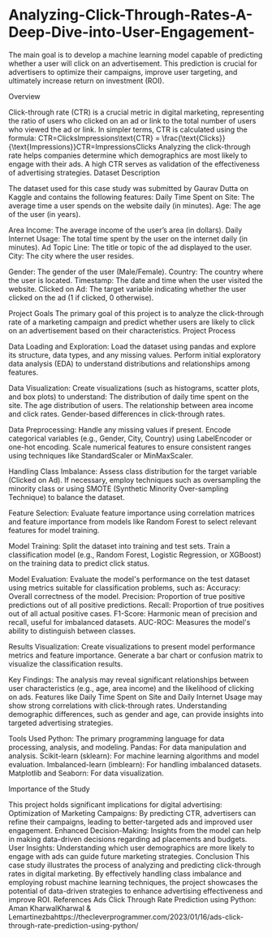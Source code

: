 # Analyzing-Click-Through-Rates-A-Deep-Dive-into-User-Engagement-
The main goal is to develop a machine learning model capable of predicting whether a user will click on an advertisement. This prediction is crucial for advertisers to optimize their campaigns, improve user targeting, and ultimately increase return on investment (ROI).

Overview

Click-through rate (CTR) is a crucial metric in digital marketing, representing the ratio of users who clicked on an ad or link to the total number of users who viewed the ad or link. In simpler terms, CTR is calculated using the formula:
CTR=ClicksImpressions\text{CTR} = \frac{\text{Clicks}}{\text{Impressions}}CTR=ImpressionsClicks​
Analyzing the click-through rate helps companies determine which demographics are most likely to engage with their ads. A high CTR serves as validation of the effectiveness of advertising strategies.
Dataset Description

The dataset used for this case study was submitted by Gaurav Dutta on Kaggle and contains the following features:
Daily Time Spent on Site: The average time a user spends on the website daily (in minutes).
Age: The age of the user (in years).

Area Income: The average income of the user’s area (in dollars).
Daily Internet Usage: The total time spent by the user on the internet daily (in minutes).
Ad Topic Line: The title or topic of the ad displayed to the user.
City: The city where the user resides.

Gender: The gender of the user (Male/Female).
Country: The country where the user is located.
Timestamp: The date and time when the user visited the website.
Clicked on Ad: The target variable indicating whether the user clicked on the ad (1 if clicked, 0 otherwise).

Project Goals
The primary goal of this project is to analyze the click-through rate of a marketing campaign and predict whether users are likely to click on an advertisement based on their characteristics.
Project Process

Data Loading and Exploration:
Load the dataset using pandas and explore its structure, data types, and any missing values.
Perform initial exploratory data analysis (EDA) to understand distributions and relationships among features.

Data Visualization:
Create visualizations (such as histograms, scatter plots, and box plots) to understand:
The distribution of daily time spent on the site.
The age distribution of users.
The relationship between area income and click rates.
Gender-based differences in click-through rates.

Data Preprocessing:
Handle any missing values if present.
Encode categorical variables (e.g., Gender, City, Country) using LabelEncoder or one-hot encoding.
Scale numerical features to ensure consistent ranges using techniques like StandardScaler or MinMaxScaler.

Handling Class Imbalance:
Assess class distribution for the target variable (Clicked on Ad).
If necessary, employ techniques such as oversampling the minority class or using SMOTE (Synthetic Minority Over-sampling Technique) to balance the dataset.

Feature Selection:
Evaluate feature importance using correlation matrices and feature importance from models like Random Forest to select relevant features for model training.

Model Training:
Split the dataset into training and test sets.
Train a classification model (e.g., Random Forest, Logistic Regression, or XGBoost) on the training data to predict click status.

Model Evaluation:
Evaluate the model's performance on the test dataset using metrics suitable for classification problems, such as:
Accuracy: Overall correctness of the model.
Precision: Proportion of true positive predictions out of all positive predictions.
Recall: Proportion of true positives out of all actual positive cases.
F1-Score: Harmonic mean of precision and recall, useful for imbalanced datasets.
AUC-ROC: Measures the model's ability to distinguish between classes.

Results Visualization:
Create visualizations to present model performance metrics and feature importance.
Generate a bar chart or confusion matrix to visualize the classification results.

Key Findings:
The analysis may reveal significant relationships between user characteristics (e.g., age, area income) and the likelihood of clicking on ads.
Features like Daily Time Spent on Site and Daily Internet Usage may show strong correlations with click-through rates.
Understanding demographic differences, such as gender and age, can provide insights into targeted advertising strategies.

Tools Used
Python: The primary programming language for data processing, analysis, and modeling.
Pandas: For data manipulation and analysis.
Scikit-learn (sklearn): For machine learning algorithms and model evaluation.
Imbalanced-learn (imblearn): For handling imbalanced datasets.
Matplotlib and Seaborn: For data visualization.

Importance of the Study

This project holds significant implications for digital advertising:
Optimization of Marketing Campaigns: By predicting CTR, advertisers can refine their campaigns, leading to better-targeted ads and improved user engagement.
Enhanced Decision-Making: Insights from the model can help in making data-driven decisions regarding ad placements and budgets.
User Insights: Understanding which user demographics are more likely to engage with ads can guide future marketing strategies.
Conclusion
This case study illustrates the process of analyzing and predicting click-through rates in digital marketing. By effectively handling class imbalance and employing robust machine learning techniques, the project showcases the potential of data-driven strategies to enhance advertising effectiveness and improve ROI.
References
Ads Click Through Rate Prediction using Python: Aman KharwalKharwal & Lemartinezbahttps://thecleverprogrammer.com/2023/01/16/ads-click-through-rate-prediction-using-python/
